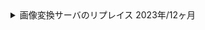 <details>
  <summary>
    画像変換サーバのリプレイス
    <span>2023年/12ヶ月</span>
  </summary>
  <div>
    <ul>
      <li><strong>カテゴリ:</strong> <span>webサービス</span> <span>自社</span></li>
      <li><strong>担当工程:</strong> <span>コーディング</span> <span>テスト</span> <span>運用/保守</span></li>
      <li><strong>職種・役割:</strong> <span>バックエンド</span> <span>インフラ</span></li>
      <li><strong>使用技術:</strong> <span>Java</span> <span>Spring Boot</span> <span>PostgreSQL</span> <span>Docker</span> <span>Datadog</span> <span>GitHub</span> <span>GitHub Actions</span> <span>Terraform</span> <span>CI/CD</span> <span>AWS</span> <span>E2E</span></li>
  </div>
  <div class="markdown-content">
    ## プロジェクト概要

    画像変換サーバのリプレイス

    ## チーム情報

    チーム人数：3名

    ## 開発・実装内容A

    ### 【概要】

    サービス品質向上を目的として、既存のJavaフルスクラッチシステムをSpring Bootを使用したシステムにリプレイス。<br/>詳細設計を基に実装を担当し、CI/CDパイプラインの構築とE2Eテストを実施。

    ### 【内容】

    ローカル開発環境の改善、インフラ構築、テストコードの実装を行い、画像変換機能の安定性とパフォーマンスを向上させた。

    ### 【課題・問題点】

    - 既存システムはデプロイ方法が不明瞭で、バグが発生すると対応が困難だった。
    - ローカル開発環境が貧弱で、開発効率が低かった。
    - インフラの構築や修正が手間であった。

    ### 【使用した技術】

    - **ローカル開発環境の改善**: DockerとMinIOを導入し、ローカル開発環境を充実させ、開発効率を向上。
    - **インフラ構築**: Terraformを用いてAWS環境を構築し、簡単にインフラの構築や修正が可能な環境を実現。
    - **実装**: Spring Bootを使用して詳細設計に基づく実装とJUnit5を用いたテストコードを作成。
    - **CI/CD構築**: GitHub Actionsを使用してCI/CDパイプラインを構築。
    - **E2Eテスト**: エンドツーエンドのテストを実施し、システム全体の動作確認を行った。

    ### 【成果】

    - 開発効率が向上し、余裕を持った開発が可能となった。
    - インフラの構築と修正が容易になり、システムの運用性が向上。
    - 画像の容量が小さくなり、レスポンス速度が向上。
    - システムが他社でも使用されるようになり、利用者が増加。

    ## 開発・実装内容B

    ### 【概要】

    サービスの継続運用と品質向上を目的として、DBのアップグレード対応やCDNの導入などを行った。

    ### 【内容】

    PostgreSQLのアップグレードやAWS構成の改修、CDNの導入などを行い、システムの安定性とパフォーマンスを向上させた。

    ### 【課題・問題点】

    - データベースのバージョンアップが必要で、手順の確立が求められた。
    - CDNを導入してキャッシュを効率的に行う必要があった。

    ### 【使用した技術】

    - **DBのアップグレード**: PostgreSQLのバージョンアップ対応を行い、手順書を作成。
    - **AWS構成の改修**: Terraformを用いてAWS環境を再構築し、最適化。
    - **CDNの導入**: Edgioを使用して画像のキャッシュを効率化し、レスポンス速度を向上。

    ### 【成果】

    - PostgreSQLのバージョンアップにより、データベースのパフォーマンスとセキュリティが向上。
    - AWS環境の再構築と最適化により、システムの安定性が向上。
    - CDNの導入により、画像の配信速度が向上し、ユーザー体験が向上。

    ## 使用技術（まとめ）

    - **プログラミング言語**: Java
    - **データベース**: PostgreSQL
    - **インフラ**: AWS
    - **フレームワーク**: Spring Boot
    - **コンテナ**: Docker
    - **CI/CD**: GitHub Actions
    - **バージョン管理**: Git, GitHub
    - **監視ツール**: Mackerel, Datadog
    - **その他ツール**: Twilio, draw.io
    - **IDE**: IntelliJ
  </div>
</details>
